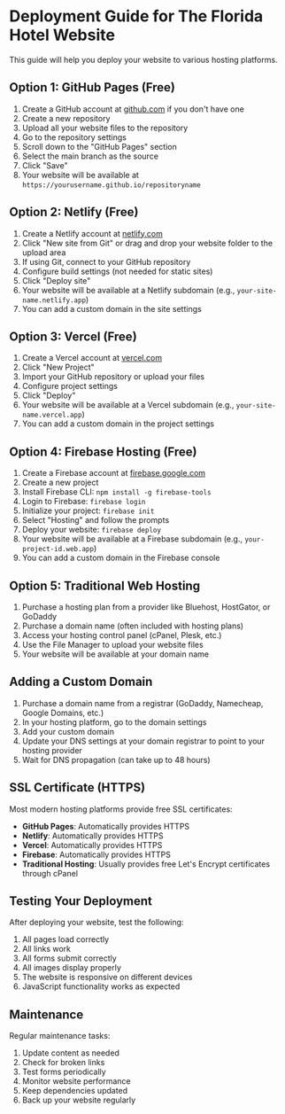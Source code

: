 # Deployment Guide for The Florida Hotel Website

This guide will help you deploy your website to various hosting platforms.

## Option 1: GitHub Pages (Free)

1. Create a GitHub account at [github.com](https://github.com) if you don't have one
2. Create a new repository
3. Upload all your website files to the repository
4. Go to the repository settings
5. Scroll down to the "GitHub Pages" section
6. Select the main branch as the source
7. Click "Save"
8. Your website will be available at `https://yourusername.github.io/repositoryname`

## Option 2: Netlify (Free)

1. Create a Netlify account at [netlify.com](https://netlify.com)
2. Click "New site from Git" or drag and drop your website folder to the upload area
3. If using Git, connect to your GitHub repository
4. Configure build settings (not needed for static sites)
5. Click "Deploy site"
6. Your website will be available at a Netlify subdomain (e.g., `your-site-name.netlify.app`)
7. You can add a custom domain in the site settings

## Option 3: Vercel (Free)

1. Create a Vercel account at [vercel.com](https://vercel.com)
2. Click "New Project"
3. Import your GitHub repository or upload your files
4. Configure project settings
5. Click "Deploy"
6. Your website will be available at a Vercel subdomain (e.g., `your-site-name.vercel.app`)
7. You can add a custom domain in the project settings

## Option 4: Firebase Hosting (Free)

1. Create a Firebase account at [firebase.google.com](https://firebase.google.com)
2. Create a new project
3. Install Firebase CLI: `npm install -g firebase-tools`
4. Login to Firebase: `firebase login`
5. Initialize your project: `firebase init`
6. Select "Hosting" and follow the prompts
7. Deploy your website: `firebase deploy`
8. Your website will be available at a Firebase subdomain (e.g., `your-project-id.web.app`)
9. You can add a custom domain in the Firebase console

## Option 5: Traditional Web Hosting

1. Purchase a hosting plan from a provider like Bluehost, HostGator, or GoDaddy
2. Purchase a domain name (often included with hosting plans)
3. Access your hosting control panel (cPanel, Plesk, etc.)
4. Use the File Manager to upload your website files
5. Your website will be available at your domain name

## Adding a Custom Domain

1. Purchase a domain name from a registrar (GoDaddy, Namecheap, Google Domains, etc.)
2. In your hosting platform, go to the domain settings
3. Add your custom domain
4. Update your DNS settings at your domain registrar to point to your hosting provider
5. Wait for DNS propagation (can take up to 48 hours)

## SSL Certificate (HTTPS)

Most modern hosting platforms provide free SSL certificates:

- **GitHub Pages**: Automatically provides HTTPS
- **Netlify**: Automatically provides HTTPS
- **Vercel**: Automatically provides HTTPS
- **Firebase**: Automatically provides HTTPS
- **Traditional Hosting**: Usually provides free Let's Encrypt certificates through cPanel

## Testing Your Deployment

After deploying your website, test the following:

1. All pages load correctly
2. All links work
3. All forms submit correctly
4. All images display properly
5. The website is responsive on different devices
6. JavaScript functionality works as expected

## Maintenance

Regular maintenance tasks:

1. Update content as needed
2. Check for broken links
3. Test forms periodically
4. Monitor website performance
5. Keep dependencies updated
6. Back up your website regularly 